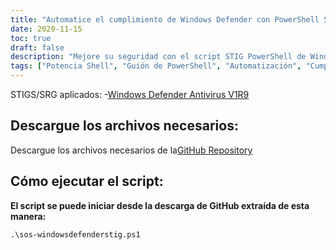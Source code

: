 ```yaml
---
title: "Automatice el cumplimiento de Windows Defender con PowerShell Script"
date: 2020-11-15
toc: true
draft: false
description: "Mejore su seguridad con el script STIG PowerShell de Windows Defender, que automatiza el cumplimiento de las pautas STIG de Windows Defender Antivirus V1R9."
tags: ["Potencia Shell", "Guión de PowerShell", "Automatización", "Cumplimiento", "Equipo azul", "Secuencia de comandos STIG de Windows Defender", "Defensor de Windows", "Endurecimiento de Windows Defender", "STIG de Windows Defender", "Defensor STIG", "Seguridad", "La seguridad cibernética", "STIG", "Seguridad de Windows", "antivirus de windows", "Secuencias de comandos de Windows", "Automatización de Windows", "Endurecimiento de ventanas", "Automatización de Windows Defender", "Cumplimiento de Windows Defender"]
---
```

 STIGS/SRG aplicados:
-[Windows Defender Antivirus V1R9](https://dl.dod.cyber.mil/wp-content/uploads/stigs/zip/U_MS_Windows_Defender_Antivirus_V1R9_STIG.zip)

## Descargue los archivos necesarios:

Descargue los archivos necesarios de la[GitHub Repository](https://github.com/simeononsecurity/Windows-Defender-STIG-Script)

## Cómo ejecutar el script:

**El script se puede iniciar desde la descarga de GitHub extraída de esta manera:**
```
.\sos-windowsdefenderstig.ps1
```
